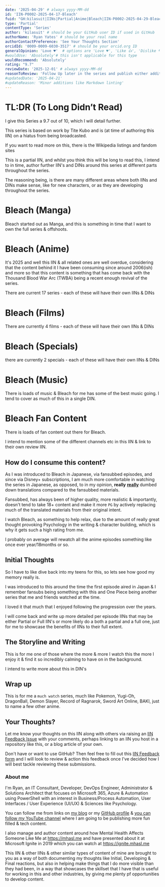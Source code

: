```yaml
---
date: '2025-04-29' # always yyyy-MM-dd
id: 'IIN-P0002-2025-04-17-Bleach'
fuid: "GH:kilasuit|IINs|Partial|Anime|Bleach|IIN-P0002-2025-04-29-Bleach"
type: 'Partial'
contentType: 'Series' 
author: 'kilasuit' # should be your GitHub user ID if used in GitHub
authorName: 'Ryan Yates' # should be your real name
authorContactPreference: 'See Your Thoughts Section'
orcidId: '0009-0009-6030-3517' # should be your orcid.org ID
generalOpinion: 'Love ♥'  # options are 'Love ♥', 'Like 👍', 'Dislike 👎', 'Unsure 🤔'
#wouldUse: 'Absolutely'# this isn't applicable for this type
wouldRecommend: 'Absolutely'
rating: "9.7"
reviewDate: '2025-12-01' # always yyyy-MM-dd
reasonToReview: 'Follow Up later in the series and publish either additional partial IIN or Full IIN'
#updatedDate: '2025-04-21'
#updateReason: 'Minor additions like Markdown linting'
---
```

<!-- markdownlint-disable MD025 MD026 MD034 -->
# TL:DR (To Long Didn’t Read)

I give this Series a 9.7 out of 10, which I will detail further.

This series is based on work by Tite Kubo and is (at time of authoring this IIN) on a hiatus from being broadcasted.

If you want to read more on this, there is the Wikipedia listings and fandom sites

This is a partial IIN, and whilst you think this will be long to read this, I intend to in time, author further IIN's and DINs around this series at different parts throughout the series.

The reasoning being, is there are many different areas where both IINs and DINs make sense, like for new characters, or as they are developing throughout the series.

# Bleach (Manga)

Bleach started out as Manga, and this is something in time that I want to own the full series & offshoots.

# Bleach (Anime)

It's 2025 and well this IIN & all related ones are well overdue, considering that the content behind it I have been consuming since around 2006(ish) and more so that this content is something that has come back with the Thousand Blood War Arc (TWBA) being a recent enough revival of the series.

There are current 17 series - each of these will have their own IINs & DINs

# Bleach (Films)

There are currently 4 films - each of these will have their own IINs & DINs

# Bleach (Specials)

there are currently 2 specials - each of these will have their own IINs & DINs

# Bleach (Music)

There is loads of music & Bleach for me has some of the best music going. I tend to cover as much of this in a single DIN.

# Bleach Fan Content

There is loads of fan content out there for Bleach.

I intend to mention some of the different channels etc in this IIN & link to their own review IIN.

## How do I consume this content?

As I was introduced to Bleach in Japanese, via fansubbed episodes, and since via Disney+ subscriptions, I am much more comfortable in watching the series in Japanese, as opposed, to in my opinion, **really** <u><b>really</b></u> dumbed down translations compared to the fansubbed materials.

Fansubbed, has always been of higher quality, more realistic & importantly, doesn't tend to take 18+ content and make it more `PG` by actively replacing much of the translated materials from their original intent.

I watch Bleach, as something to help relax, due to the amount of really great thought provoking Psychology in the writing & character building, which is why it gets such a high rating from me.

I probably on average will rewatch all the anime episodes something like once ever year/18months or so.

## Initial Thoughts

So I have to like dive back into my teens for this, so lets see how good my memory really is.

I was introduced to this around the time the first episode aired in Japan & I remember fansubs being something with this and One Piece being another series that me and friends watched at the time.

I loved it that much that I enjoyed following the progression over the years.

I will come back and write up more detailed per episode IINs that may be either Partial or Full IIN's or more likely do a both a partial and a full one, just for me to showcase the benefits of IINs to their full extent.

## The Storyline and Writing

This is for me one of those where the more & more I watch this the more I enjoy it & find it so incredibly calming to have on in the background.

I intend to write more about this in DIN's

## Wrap up

This is for me a `much watch` series, much like Pokemon, Yugi-Oh, DragonBall, Demon Slayer, Record of Ragnarok, Sword Art Online, BAKI, just to name a few other anime.

## Your Thoughts?

Let me know your thoughts on this IIN along with others via raising an [IIN Feedback Issue](https://github.com/kilasuit/IINs/issues/new?template=IINFeedback.yml) with your comments, perhaps linking to an IIN you host in a repository like this, or a blog article of your own.

Don't have or want to use GitHub? Then feel free to fill out this [IIN Feedback form](https://forms.office.com/e/ujs0533VUH) and I will look to review & action this feedback once I've decided how I will best tackle reviewing these submissions.

### About me

I'm Ryan, an IT Consultant, Developer, DevOps Engineer, Administrator & Solutions Architect that focuses on Microsoft 365, Azure & Automation using PowerShell with an interest in Business/Process Automation, User Interfaces / User Experience (UI/UX) & Sciences like Psychology.  

You can follow me from links on [my blog](https://blog.kilauit.org/) or my [GitHub profile](https://github.com/kilasuit/) & [you can follow my YouTube channel](https://youtube.com/@kilasuit90) where I am going to be publishing more fun filled & tech content.

I also manage and author content around how Mental Health Affects Someone Like Me at https://mhasl.me and have presented about it at Microsoft Ignite in 2019 which you can watch at https://ignite.mhasl.me

This IIN & other IINs & other similar types of content of mine are brought to you as a way of both documenting my thoughts like Initial, Developing & Final reactions, but also in helping make things that I do more visible than they had been, in a way that showcases the skillset that I have that is useful for working in this and other industries, by giving me plenty pf opportunities to develop content.

